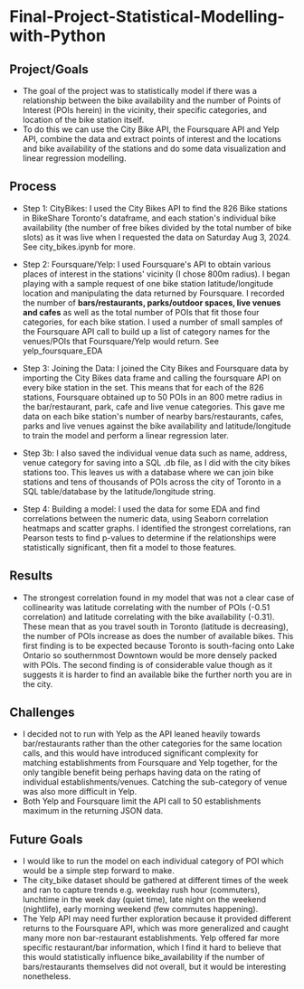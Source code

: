 # Final-Project-Statistical-Modelling-with-Python

## Project/Goals
- The goal of the project was to statistically model if there was a relationship between the bike availability and the number of Points of Interest (POIs herein) in the vicinity, their specific categories, and location of the bike station itself.
- To do this we can use the City Bike API, the Foursquare API and Yelp API, combine the data and extract points of interest and the locations and bike availability of the stations and do some data visualization and linear regression modelling.

## Process
- Step 1: CityBikes: I used the City Bikes API to find the 826 Bike stations in BikeShare Toronto's dataframe, and each station's individual bike availability (the number of free bikes divided by the total number of bike slots) as it was live when I requested the data on Saturday Aug 3, 2024. See city_bikes.ipynb for more.

- Step 2: Foursquare/Yelp: I used Foursquare's API to obtain various places of interest in the stations' vicinity (I chose 800m radius). I began playing with a sample request of one bike station latitude/longitude location and manipulating the data returned by Foursquare. I recorded the number of **bars/restaurants, parks/outdoor spaces, live venues and cafes** as well as the total number of POIs that fit those four categories, for each bike station. I used a number of small samples of the Foursquare API call to build up a list of category names for the venues/POIs that Foursquare/Yelp would return. See yelp_foursquare_EDA

- Step 3: Joining the Data: I joined the City Bikes and Foursquare data by importing the City Bikes data frame and calling the foursquare API on every bike station in the set. This means that for each of the 826 stations, Foursquare obtained up to 50 POIs in an 800 metre radius in the bar/restaurant, park, cafe and live venue categories. This gave me data on each bike station's number of nearby bars/restaurants, cafes, parks and live venues against the bike availability and latitude/longitude to train the model and perform a linear regression later.
- Step 3b: I also saved the individual venue data such as name, address, venue category for saving into a SQL .db file, as I did with the city bikes stations too. This leaves us with a database where we can join bike stations and tens of thousands of POIs across the city of Toronto in a SQL table/database by the latitude/longitude string.

- Step 4: Building a model: I used the data for some EDA and find correlations between the numeric data, using Seaborn correlation heatmaps and scatter graphs. I identified the strongest correlations, ran Pearson tests to find p-values to determine if the relationships were statistically significant, then fit a model to those features.

## Results
- The strongest correlation found in my model that was not a clear case of collinearity was latitude correlating with the number of POIs (-0.51 correlation) and latitude correlating with the bike availability (-0.31). These mean that as you travel south in Toronto (latitude is decreasing), the number of POIs increase as does the number of available bikes. This first finding is to be expected because Toronto is south-facing onto Lake Ontario so southernmost Downtown would be more densely packed with POIs. The second finding is of considerable value though as it suggests it is harder to find an available bike the further north you are in the city.


## Challenges 
- I decided not to run with Yelp as the API leaned heavily towards bar/restaurants rather than the other categories for the same location calls, and this would have introduced significant complexity for matching establishments from Foursquare and Yelp together, for the only tangible benefit being perhaps having data on the rating of individual establishments/venues. Catching the sub-category of venue was also more difficult in Yelp.
- Both Yelp and Foursquare limit the API call to 50 establishments maximum in the returning JSON data.
    
## Future Goals
- I would like to run the model on each individual category of POI which would be a simple step forward to make.
- The city_bike dataset should be gathered at different times of the week and ran to capture trends e.g. weekday rush hour (commuters), lunchtime in the week day (quiet time), late night on the weekend (nightlife), early morning weekend (few commutes happening).
- The Yelp API may need further exploration because it provided different returns to the Foursquare API, which was more generalized and caught many more non bar-restaurant establishments. Yelp offered far more specific restaurant/bar information, which I find it hard to believe that this would statistically influence bike_availability if the number of bars/restaurants themselves did not overall, but it would be interesting nonetheless.
